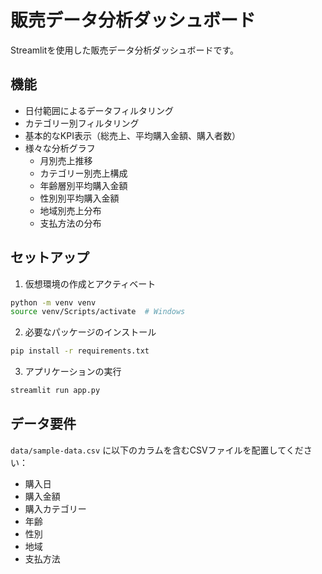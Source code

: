# 販売データ分析ダッシュボード

Streamlitを使用した販売データ分析ダッシュボードです。

## 機能

- 日付範囲によるデータフィルタリング
- カテゴリー別フィルタリング
- 基本的なKPI表示（総売上、平均購入金額、購入者数）
- 様々な分析グラフ
  - 月別売上推移
  - カテゴリー別売上構成
  - 年齢層別平均購入金額
  - 性別別平均購入金額
  - 地域別売上分布
  - 支払方法の分布

## セットアップ

1. 仮想環境の作成とアクティベート
```bash
python -m venv venv
source venv/Scripts/activate  # Windows
```

2. 必要なパッケージのインストール
```bash
pip install -r requirements.txt
```

3. アプリケーションの実行
```bash
streamlit run app.py
```

## データ要件

`data/sample-data.csv` に以下のカラムを含むCSVファイルを配置してください：
- 購入日
- 購入金額
- 購入カテゴリー
- 年齢
- 性別
- 地域
- 支払方法 